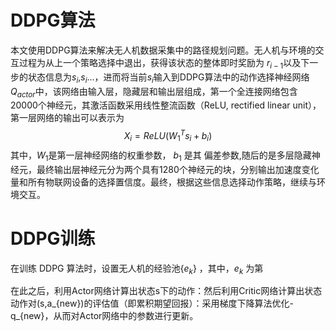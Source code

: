 # DDPG算法

本文使用DDPG算法来解决无人机数据采集中的路径规划问题。无人机与环境的交互过程为从上一个策略选择中退出，获得该状态的整体即时奖励为 $r_{i-1}$以及下一步的状态信息为$s_{i}$,$s_i$...，进而将当前$s_i$输入到DDPG算法中的动作选择神经网络$Q_{actor}$中，该网络由输入层，隐藏层和输出层组成，第一个全连接网络包含 20000个神经元，其激活函数采用线性整流函数（ReLU, rectified linear unit），第一层网络的输出可以表示为 
$$ X_i = ReLU(W^{T}_{1}s_i+b_i) $$
其中，$W_1$是第一层神经网络的权重参数， $b_1$ 是其 偏差参数,随后的是多层隐藏神经元，最终输出层神经元分为两个具有1280个神经元的块，分别输出加速度变化量和所有物联网设备的选择置信度。最终，根据这些信息选择动作策略，继续与环境交互。

# DDPG训练

在训练 DDPG 算法时，设置无人机的经验池$\left \{ e_k \right \}$  ，其中，$e_k$ 为第


在此之后，利用Actor网络计算出状态s下的动作：然后利用Critic网络计算出状态动作对(s,a_{new})的评估值（即累积期望回报）：采用梯度下降算法优化-q_{new}，从而对Actor网络中的参数进行更新。